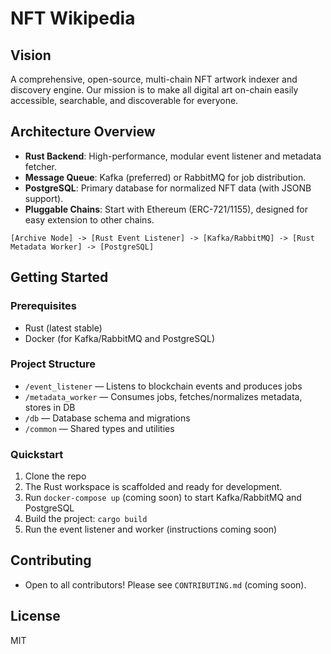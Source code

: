 # NFT Wikipedia

## Vision
A comprehensive, open-source, multi-chain NFT artwork indexer and discovery engine. Our mission is to make all digital art on-chain easily accessible, searchable, and discoverable for everyone.

## Architecture Overview
- **Rust Backend**: High-performance, modular event listener and metadata fetcher.
- **Message Queue**: Kafka (preferred) or RabbitMQ for job distribution.
- **PostgreSQL**: Primary database for normalized NFT data (with JSONB support).
- **Pluggable Chains**: Start with Ethereum (ERC-721/1155), designed for easy extension to other chains.

```
[Archive Node] -> [Rust Event Listener] -> [Kafka/RabbitMQ] -> [Rust Metadata Worker] -> [PostgreSQL]
```

## Getting Started

### Prerequisites
- Rust (latest stable)
- Docker (for Kafka/RabbitMQ and PostgreSQL)

### Project Structure
- `/event_listener` — Listens to blockchain events and produces jobs
- `/metadata_worker` — Consumes jobs, fetches/normalizes metadata, stores in DB
- `/db` — Database schema and migrations
- `/common` — Shared types and utilities

### Quickstart
1. Clone the repo
2. The Rust workspace is scaffolded and ready for development.
3. Run `docker-compose up` (coming soon) to start Kafka/RabbitMQ and PostgreSQL
4. Build the project: `cargo build`
5. Run the event listener and worker (instructions coming soon)

## Contributing
- Open to all contributors! Please see `CONTRIBUTING.md` (coming soon).

## License
MIT 